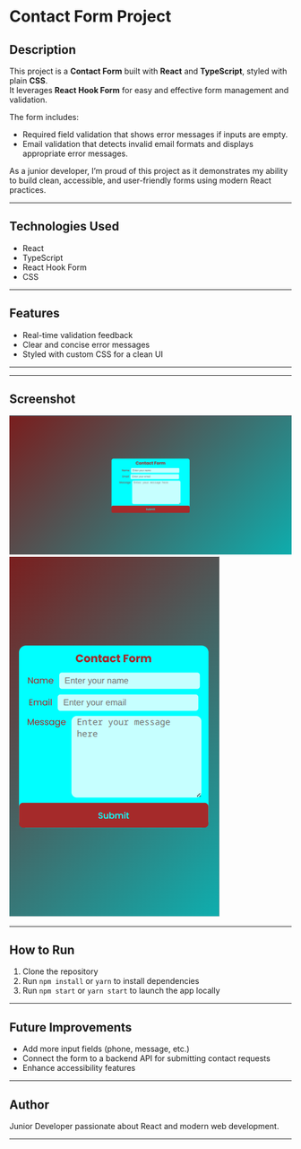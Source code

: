 # Contact Form Project

## Description

This project is a **Contact Form** built with **React** and **TypeScript**, styled with plain **CSS**.  
It leverages **React Hook Form** for easy and effective form management and validation.

The form includes:

- Required field validation that shows error messages if inputs are empty.
- Email validation that detects invalid email formats and displays appropriate error messages.

As a junior developer, I’m proud of this project as it demonstrates my ability to build clean, accessible, and user-friendly forms using modern React practices.

---

## Technologies Used

- React
- TypeScript
- React Hook Form
- CSS

---

## Features

- Real-time validation feedback
- Clear and concise error messages
- Styled with custom CSS for a clean UI

---

---

## Screenshot

![Contact Form Screenshot](./src/assets/Screenshot_20250809_124136.png)
![Contact Form Screenshot](./src/assets/Screenshot_20250809_124303.png)

---

## How to Run

1. Clone the repository
2. Run `npm install` or `yarn` to install dependencies
3. Run `npm start` or `yarn start` to launch the app locally

---

## Future Improvements

- Add more input fields (phone, message, etc.)
- Connect the form to a backend API for submitting contact requests
- Enhance accessibility features

---

## Author

Junior Developer passionate about React and modern web development.

---

